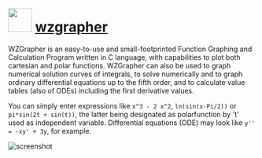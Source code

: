 # <img src="https://cdn.rawgit.com/majkinetor/chocolatey/master/wzgrapher/icon.png" width="48" height="48"/> [wzgrapher](https://chocolatey.org/packages/wzgrapher)

WZGrapher is an easy-to-use and small-footprinted Function Graphing and Calculation Program written in C language, with capabilities to plot both cartesian and polar functions. WZGrapher can also be used to graph numerical solution curves of integrals, to solve numerically and to graph ordinary differential equations up to the fifth order, and to calculate value tables (also of ODEs) including the first derivative values. 

You can simply enter expressions like `x^3 - 2 x^2`,  `ln(sin(x-Pi/2))` or `pi*sin(2t + sin(t))`, the latter being designated as polarfunction by 't' used as independent variable. Differential equations (ODE) may look like `y'' = -xy' + 3y`, for example.

![screenshot](https://cdn.rawgit.com/majkinetor/chocolatey/master/wzgrapher/screenshot.png)

